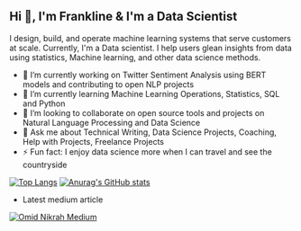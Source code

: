 ## Hi 👋, I'm Frankline & I'm a Data Scientist

I design, build, and operate machine learning systems that serve customers at scale. Currently, I'm a Data scientist. I help users glean insights from data using statistics, Machine learning, and other data science methods.  

- 🔭 I’m currently working on Twitter Sentiment Analysis using BERT models and contributing to open NLP projects 
- 🌱 I’m currently learning Machine Learning Operations, Statistics, SQL and Python
- 👯 I’m looking to collaborate on open source tools and projects on Natural Language Processing and Data Science
- 💬 Ask me about Technical Writing, Data Science Projects, Coaching, Help with Projects, Freelance Projects 
- ⚡ Fun fact: I enjoy data science more when I can travel and see the countryside



[![Top Langs](https://github-readme-stats.vercel.app/api/top-langs/?username=franklinen&show_icons=true&theme=radical&layout=compact)](https://github.com/anuraghazra/github-readme-stats) [![Anurag's GitHub stats](https://github-readme-stats.vercel.app/api?username=franklinen&show_icons=true&theme=radical&layout=compact)](https://github.com/anuraghazra/github-readme-stats)  
- Latest medium article

[![Omid Nikrah Medium](https://github-readme-medium.vercel.app/?username=franklineo&limit=1&bg=white&text=black)](https://medium.com/@omidnikrah)

